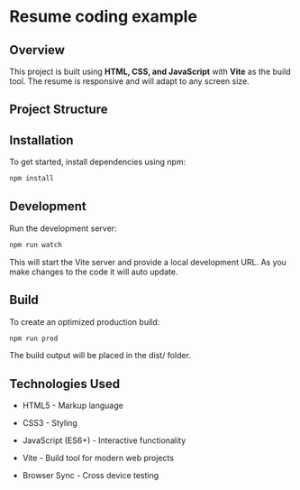 # Resume coding example

## Overview

This project is built using **HTML, CSS, and JavaScript** with **Vite** as the build tool. The resume is responsive and will adapt to any  screen size.

## Project Structure


## Installation
To get started, install dependencies using npm:

```sh
npm install
```

## Development
Run the development server:
```sh
npm run watch
```
This will start the Vite server and provide a local development URL. As you make changes to the code it will auto update.

## Build
To create an optimized production build:
```sh
npm run prod
```
The build output will be placed in the dist/ folder.

## Technologies Used

- HTML5 - Markup language

- CSS3 - Styling

- JavaScript (ES6+) - Interactive functionality

- Vite - Build tool for modern web projects

- Browser Sync - Cross device testing